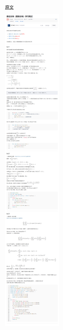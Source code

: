 [原文](https://blog.csdn.net/bcr_233/article/details/104731684)

![数论分块（整除分块）学习笔记](数论分块（整除分块）学习笔记.png)